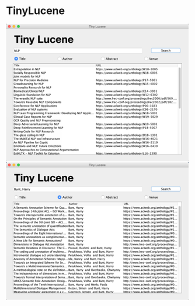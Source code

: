 # TinyLucene

<img src="images/image1.png" width="500"/>
<img src="images/image2.png" width="500"/>
